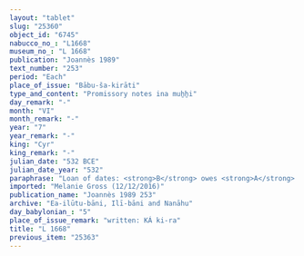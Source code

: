 ```yaml
---
layout: "tablet"
slug: "25360"
object_id: "6745"
nabucco_no_: "L1668"
museum_no_: "L 1668"
publication: "Joannès 1989"
text_number: "253"
period: "Each"
place_of_issue: "Bābu-ša-kirāti"
type_and_content: "Promissory notes ina muẖẖi"
day_remark: "-"
month: "VI"
month_remark: "-"
year: "7"
year_remark: "-"
king: "Cyr"
king_remark: "-"
julian_date: "532 BCE"
julian_date_year: "532"
paraphrase: "Loan of dates: <strong>B</strong> owes <strong>A</strong> 7;3 kor (1,368 l) of dates, impost (<em>imittu</em>) of the palm grove (<em>gi&scaron;immaru</em>), harvest of the field (<em>ebūr eqli</em>) of the Oven Gate (<em>bāb kīri</em>), at a ratio of 5 measures (<em>ma&scaron;īhu</em>) for 1 kor. He will give the dates in their entirety in Arahsamna (VIII) in Borsippa at the entrance of the warehouse (<em>bāb kalakki</em>) along with 15 loads of palm-frond ribs (<em>huṣābu</em>) as well as 5 palm-leaf baskets (<em>tuhallu</em><em>). </em>2 witnesses (including Nab&ucirc;-ahhē-&scaron;ullim/Mu&scaron;ēzib-Marduk//(Ea-)ilūtu-bāni) and the scribe. The accounts are not yet settled (<em>epu&scaron; nikkassi qat&ucirc;</em>). The wages in dates (<em>sissinnu</em>) and (the service of) the agricultural supervisor (<em>gugallu</em>) are not yet paid (<em>eṭēru</em> Stat.).<br /> &nbsp;<br /> <strong>A</strong> = Mu&scaron;ēzib-Bēl/Zēr-Bābili//(Ea-)ilūtu-bāni; <strong>B</strong> = Ahūnu/Balāṭu//Siyāti; Scribe = Kalbāya/Amēl-Ea//S&icirc;n-imitti<br /> &nbsp;"
imported: "Melanie Gross (12/12/2016)"
publication_name: "Joannès 1989 253"
archive: "Ea-ilūtu-bāni, Ilī-bāni and Nanāhu"
day_babylonian_: "5"
place_of_issue_remark: "written: KÁ ki-ra"
title: "L 1668"
previous_item: "25363"
---
```

